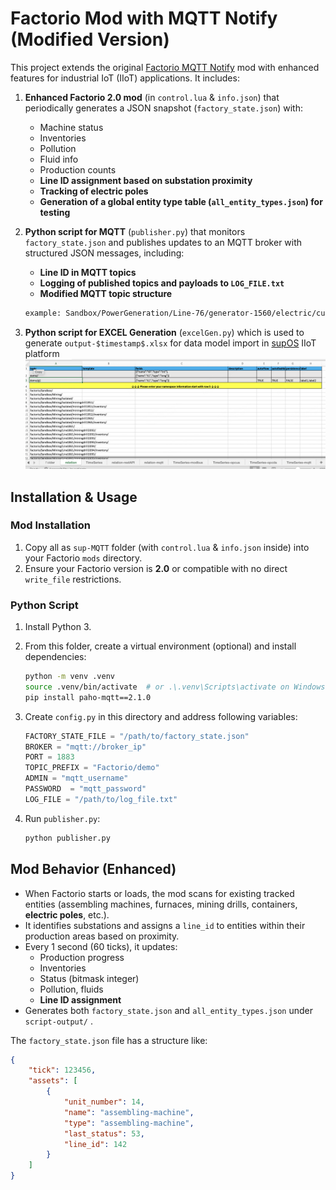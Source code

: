 # Factorio Mod with MQTT Notify (Modified Version)

This project extends the original [Factorio MQTT Notify](https://github.com/intellicintegration/Factorio-MQTT-Notify) mod with enhanced features for industrial IoT (IIoT) applications. It includes:

1.  **Enhanced Factorio 2.0 mod** (in `control.lua` & `info.json`) that periodically generates a JSON snapshot (`factory_state.json`) with:
    * Machine status
    * Inventories
    * Pollution
    * Fluid info
    * Production counts
    * **Line ID assignment based on substation proximity**
    * **Tracking of electric poles**
    * **Generation of a global entity type table (`all_entity_types.json`) for testing**

2.  **Python script for MQTT** (`publisher.py`) that monitors `factory_state.json` and publishes updates to an MQTT broker with structured JSON messages, including:
    * **Line ID in MQTT topics**
    * **Logging of published topics and payloads to `LOG_FILE.txt`**
    * **Modified MQTT topic structure**

    ```txt
    example: Sandbox/PowerGeneration/Line-76/generator-1560/electric/current_energy
    ```
3.  **Python script for EXCEL Generation** (`excelGen.py`) which is used to generate `output-$timestamp$.xlsx` for data model import in [supOS](https://supos-proveit.supos.app) IIoT platform
    ![Excel Demo](figure/excel_demo.png)

## Installation & Usage

### Mod Installation

1.  Copy all as `sup-MQTT` folder (with `control.lua` & `info.json` inside) into your Factorio `mods` directory.
2.  Ensure your Factorio version is **2.0** or compatible with no direct `write_file` restrictions.

### Python Script

1.  Install Python 3.
2.  From this folder, create a virtual environment (optional) and install dependencies:

    ```bash
    python -m venv .venv
    source .venv/bin/activate  # or .\.venv\Scripts\activate on Windows
    pip install paho-mqtt==2.1.0
    ```
3. Create `config.py` in this directory and address following variables:
    ```python
    FACTORY_STATE_FILE = "/path/to/factory_state.json"                
    BROKER = "mqtt://broker_ip"                                       
    PORT = 1883                                                       
    TOPIC_PREFIX = "Factorio/demo"                               
    ADMIN = "mqtt_username"                                                   
    PASSWORD  = "mqtt_password"                                       
    LOG_FILE = "/path/to/log_file.txt"  
    ```
4.  Run `publisher.py`:

    ```bash
    python publisher.py
    ```

## Mod Behavior (Enhanced)

* When Factorio starts or loads, the mod scans for existing tracked entities (assembling machines, furnaces, mining drills, containers, **electric poles**, etc.).
* It identifies substations and assigns a `line_id` to entities within their production areas based on proximity.
* Every 1 second (60 ticks), it updates:
    * Production progress
    * Inventories
    * Status (bitmask integer)
    * Pollution, fluids
    * **Line ID assignment**
* Generates both `factory_state.json` and `all_entity_types.json` under `script-output/` .

The `factory_state.json` file has a structure like:

```json
{
    "tick": 123456,
    "assets": [
        {
            "unit_number": 14,
            "name": "assembling-machine",
            "type": "assembling-machine",
            "last_status": 53,
            "line_id": 142
        }
    ]
}